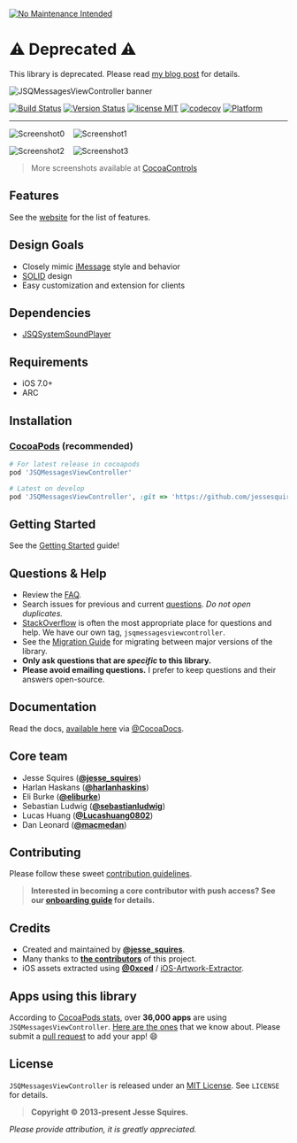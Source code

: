 [![No Maintenance Intended](http://unmaintained.tech/badge.svg)](http://unmaintained.tech/)

# :warning: Deprecated :warning:

This library is deprecated. Please read [my blog post](http://www.jessesquires.com/blog/officially-deprecating-jsqmessagesviewcontroller/) for details.


![JSQMessagesViewController banner](https://raw.githubusercontent.com/jessesquires/JSQMessagesViewController/develop/Assets/jsq_messages_banner.png)

[![Build Status](https://secure.travis-ci.org/jessesquires/JSQMessagesViewController.svg)](https://travis-ci.org/jessesquires/JSQMessagesViewController) [![Version Status](https://img.shields.io/cocoapods/v/JSQMessagesViewController.svg)][podLink] [![license MIT](https://img.shields.io/cocoapods/l/JSQMessagesViewController.svg)][mitLink] [![codecov](https://codecov.io/gh/jessesquires/JSQMessagesViewController/branch/develop/graph/badge.svg)](https://codecov.io/gh/jessesquires/JSQMessagesViewController) [![Platform](https://img.shields.io/cocoapods/p/JSQMessagesViewController.svg)][docsLink]

------------------------

![Screenshot0][img0] &nbsp;&nbsp; ![Screenshot1][img1] &nbsp;&nbsp;

![Screenshot2][img2] &nbsp;&nbsp; ![Screenshot3][img3]

> More screenshots available at [CocoaControls](https://www.cocoacontrols.com/controls/jsqmessagesviewcontroller)

## Features

See the [website](http://jessesquires.github.io/JSQMessagesViewController) for the list of features.

## Design Goals

- Closely mimic [iMessage](http://www.apple.com/ios/messages/) style and behavior
- [SOLID](https://en.wikipedia.org/wiki/SOLID_(object-oriented_design)) design
- Easy customization and extension for clients

## Dependencies

* [JSQSystemSoundPlayer][playerLink]

## Requirements

* iOS 7.0+
* ARC

## Installation

### [CocoaPods](https://cocoapods.org/) (recommended)

````ruby
# For latest release in cocoapods
pod 'JSQMessagesViewController'

# Latest on develop
pod 'JSQMessagesViewController', :git => 'https://github.com/jessesquires/JSQMessagesViewController.git', :branch => 'develop'
````

## Getting Started

See the [Getting Started](https://github.com/jessesquires/JSQMessagesViewController/blob/develop/Documentation/getting_started.md) guide!

## Questions & Help

* Review the [FAQ](https://github.com/jessesquires/JSQMessagesViewController/blob/develop/Documentation/faq.md).
* Search issues for previous and current [questions](https://github.com/jessesquires/JSQMessagesViewController/issues?utf8=✓&q=label%3A%22questions+%26+help%22+). *Do not open duplicates.*
* [StackOverflow](http://stackoverflow.com/questions/tagged/jsqmessagesviewcontroller) is often the most appropriate place for questions and help. We have our own tag, `jsqmessagesviewcontroller`.
* See the [Migration Guide](https://github.com/jessesquires/JSQMessagesViewController/blob/develop/Documentation/migration.md) for migrating between major versions of the library.
* **Only ask questions that are _specific_ to this library.**
* **Please avoid emailing questions.** I prefer to keep questions and their answers open-source.

## Documentation

Read the docs, [available here][docsLink] via [@CocoaDocs](https://twitter.com/CocoaDocs).

## Core team

- Jesse Squires ([**@jesse_squires**](https://twitter.com/jesse_squires))
- Harlan Haskans ([**@harlanhaskins**](https://github.com/harlanhaskins))
- Eli Burke ([**@eliburke**](https://github.com/eliburke))
- Sebastian Ludwig ([**@sebastianludwig**](https://github.com/sebastianludwig))
- Lucas Huang ([**@Lucashuang0802**](https://github.com/Lucashuang0802))
- Dan Leonard ([**@macmedan**](https://github.com/macmedan))

## Contributing

Please follow these sweet [contribution guidelines](https://github.com/jessesquires/JSQMessagesViewController/blob/develop/.github/CONTRIBUTING.md).

> **Interested in becoming a core contributor with push access? See our [onboarding guide](https://github.com/jessesquires/JSQMessagesViewController/blob/develop/Documentation/contributor_onboarding.md) for details.**

## Credits

* Created and maintained by [**@jesse_squires**](https://twitter.com/jesse_squires).
* Many thanks to [**the contributors**](https://github.com/jessesquires/JSQMessagesViewController/graphs/contributors) of this project.
* iOS assets extracted using [**@0xced**](https://github.com/0xced) / [iOS-Artwork-Extractor](https://github.com/0xced/iOS-Artwork-Extractor).

## Apps using this library

According to [CocoaPods stats](https://cocoapods.org/pods/JSQMessagesViewController), over **36,000 apps** are using `JSQMessagesViewController`. [Here are the ones](https://github.com/jessesquires/JSQMessagesViewController/blob/develop/Documentation/apps_using_this_library.md) that we know about. Please submit a [pull request](https://github.com/jessesquires/JSQMessagesViewController/compare) to add your app! :smile:

## License

`JSQMessagesViewController` is released under an [MIT License][mitLink]. See `LICENSE` for details.

>**Copyright &copy; 2013-present Jesse Squires.**

*Please provide attribution, it is greatly appreciated.*

[docsLink]:http://cocoadocs.org/docsets/JSQMessagesViewController/
[podLink]:https://cocoapods.org/pods/JSQMessagesViewController
[mitLink]:http://opensource.org/licenses/MIT
[playerLink]:https://github.com/jessesquires/JSQSystemSoundPlayer

[img0]:https://raw.githubusercontent.com/jessesquires/JSQMessagesViewController/develop/Screenshots/screenshot0.png
[img1]:https://raw.githubusercontent.com/jessesquires/JSQMessagesViewController/develop/Screenshots/screenshot1.png
[img2]:https://raw.githubusercontent.com/jessesquires/JSQMessagesViewController/develop/Screenshots/screenshot2.png
[img3]:https://raw.githubusercontent.com/jessesquires/JSQMessagesViewController/develop/Screenshots/screenshot3.png
